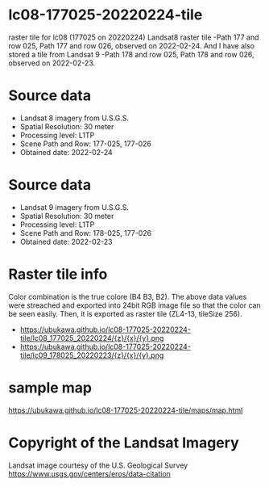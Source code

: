 # lc08-177025-20220224-tile
raster tile for lc08 (177025 on 20220224) 
Landsat8 raster tile -Path 177 and row 025, Path 177 and row 026, observed on 2022-02-24.
And I have also stored a tile from Landsat 9 -Path 178 and row 025, Path 178 and row 026, observed on 2022-02-23.

# Source data
* Landsat 8 imagery from U.S.G.S.
* Spatial Resolution: 30 meter
* Processing level: L1TP
* Scene Path and Row: 177-025, 177-026
* Obtained date: 2022-02-24

# Source data
* Landsat 9 imagery from U.S.G.S.
* Spatial Resolution: 30 meter
* Processing level: L1TP
* Scene Path and Row: 178-025, 177-026
* Obtained date: 2022-02-23

# Raster tile info
Color combination is the true colore (B4 B3, B2).
The above data values were streached and exported into 24bit RGB image file so that the color can be seen easily.
Then, it is exported as raster tile (ZL4-13, tileSize 256).  

- https://ubukawa.github.io/lc08-177025-20220224-tile/lc08_177025_20220224/{z}/{x}/{y}.png
- https://ubukawa.github.io/lc08-177025-20220224-tile/lc09_178025_20220223/{z}/{x}/{y}.png

# sample map
https://ubukawa.github.io/lc08-177025-20220224-tile/maps/map.html

# Copyright of the Landsat Imagery
Landsat image courtesy of the U.S. Geological Survey  
https://www.usgs.gov/centers/eros/data-citation
